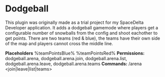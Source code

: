 # Dodgeball
This plugin was originally made as a trial project for my SpaceDelta Developer application. It adds a dodgeball gamemode where players get a configurable number of snowballs from the config and shoot eachother to get points. There are two teams (red & blue), the teams have their own side of the map and players cannot cross the middle line.

**Placeholders** %teamPointsBlue% %teamPointsRed%
**Permissions:** dodgeball.arena, dodgeball.arena.join, dodgeball.arena.list, dodgeball.arena.leave, dodgeball.arena.teams
**Commands:** /arena <join|leave|list|teams>
